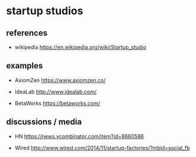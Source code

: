 # startup studios

## references

- wikipedia
  https://en.wikipedia.org/wiki/Startup_studio


## examples

- AxiomZen
  https://www.axiomzen.co/

- IdeaLab
  http://www.idealab.com/
		
- BetaWorks
  https://betaworks.com/
	
	
## discussions / media
		
 - HN
	 https://news.ycombinator.com/item?id=8660586
    		
 - Wired
   http://www.wired.com/2014/11/startup-factories/?mbid=social_fb
